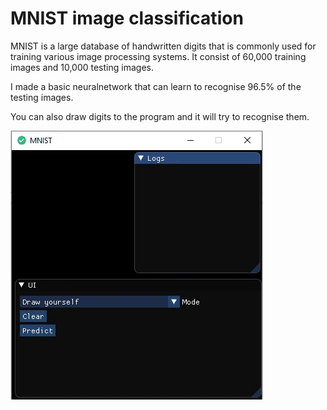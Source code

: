 # MNIST image classification

MNIST is a large database of handwritten digits that is commonly used for training various image processing systems.
It consist of 60,000 training images and 10,000 testing images.

I made a basic neuralnetwork that can learn to recognise 96.5% of the testing images.

You can also draw digits to the program and it will try to recognise them.


![alt text](https://github.com/JaakkoKaikkonen/MNIST/blob/master/MNIST.gif)
